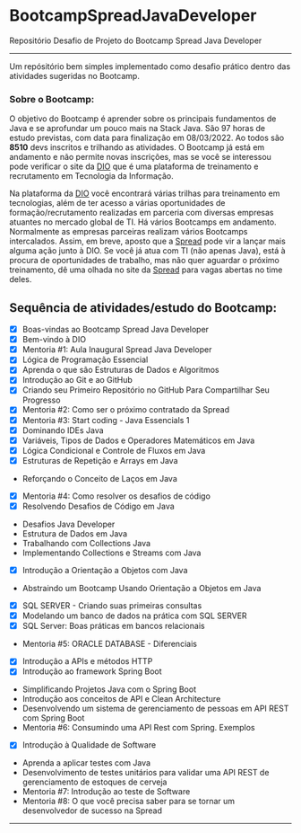 # BootcampSpreadJavaDeveloper
Repositório Desafio de Projeto do Bootcamp Spread Java Developer
***
Um repósitório bem simples implementado como desafio prático dentro das atividades sugeridas no Bootcamp.

### Sobre o Bootcamp:

O objetivo do Bootcamp é aprender sobre os principais fundamentos de Java e se aprofundar um pouco mais na Stack Java.
São 97 horas de estudo previstas, com data para finalização em 08/03/2022. Ao todos são **8510** devs inscritos e trilhando as atividades. O Bootcamp já está em andamento e não permite novas inscrições, mas se você se interessou pode verificar o site da [DIO](http://dio.me/en) que é uma plataforma de treinamento e recrutamento em Tecnologia da Informação.

Na plataforma da [DIO](http://dio.me/en) você encontrará várias trilhas para treinamento em tecnologias, além de ter acesso a várias oportunidades de formação/recrutamento realizadas em parceria com diversas empresas atuantes no mercado global de TI. Há vários Bootcamps em andamento. Normalmente as empresas parceiras realizam vários Bootcamps intercalados. Assim, em breve, aposto que a [Spread](http://www.spread.com.br) pode vir a lançar mais alguma ação junto à DIO. Se você já atua com TI (não apenas Java), está à procura de oportunidades de trabalho, mas não quer aguardar o próximo treinamento, dê uma olhada no site da [Spread](http://www.spread.com.br) para vagas abertas no time deles.


## Sequência de atividades/estudo do Bootcamp:

- [x] Boas-vindas ao Bootcamp Spread Java Developer
- [x] Bem-vindo à DIO
- [x] Mentoria #1: Aula Inaugural Spread Java Developer
- [x] Lógica de Programação Essencial
- [x] Aprenda o que são Estruturas de Dados e Algoritmos
- [x] Introdução ao Git e ao GitHub
- [x] Criando seu Primeiro Repositório no GitHub Para Compartilhar Seu Progresso
- [x] Mentoria #2: Como ser o próximo contratado da Spread
- [x] Mentoria #3: Start coding - Java Essencials 1
- [x] Dominando IDEs Java
- [x] Variáveis, Tipos de Dados e Operadores Matemáticos em Java
- [x] Lógica Condicional e Controle de Fluxos em Java
- [x] Estruturas de Repetição e Arrays em Java
- Reforçando o Conceito de Laços em Java
- [x] Mentoria #4: Como resolver os desafios de código
- [x] Resolvendo Desafios de Código em Java
- Desafios Java Developer
- Estrutura de Dados em Java
- Trabalhando com Collections Java
- Implementando Collections e Streams com Java
- [x] Introdução a Orientação a Objetos com Java
- Abstraindo um Bootcamp Usando Orientação a Objetos em Java
- [x] SQL SERVER - Criando suas primeiras consultas
- [x] Modelando um banco de dados na prática com SQL SERVER
- [x] SQL Server: Boas práticas em bancos relacionais
- Mentoria #5: ORACLE DATABASE - Diferenciais
- [x] Introdução a APIs e métodos HTTP
- [x] Introdução ao framework Spring Boot
- Simplificando Projetos Java com o Spring Boot
- Introdução aos conceitos de API e Clean Architecture
- Desenvolvendo um sistema de gerenciamento de pessoas em API REST com Spring Boot
- Mentoria #6: Consumindo uma API Rest com Spring. Exemplos
- [x] Introdução à Qualidade de Software
- Aprenda a aplicar testes com Java
- Desenvolvimento de testes unitários para validar uma API REST de gerenciamento de estoques de cerveja
- Mentoria #7: Introdução ao teste de Software
- Mentoria #8: O que você precisa saber para se tornar um desenvolvedor de sucesso na Spread
***
